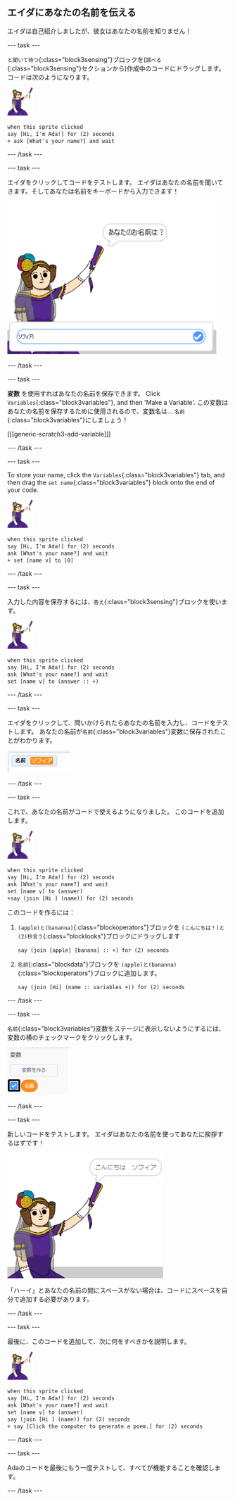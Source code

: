 ## エイダにあなたの名前を伝える

エイダは自己紹介しましたが、彼女はあなたの名前を知りません！

\--- task \---

`と聞いて待つ`{:class="block3sensing"}ブロックを(`調べる`{:class="block3sensing"}セクションから)作成中のコードにドラッグします。 コードは次のようになります。

![ada スプライト](images/ada-sprite.png)

```blocks3
when this sprite clicked
say [Hi, I'm Ada!] for (2) seconds
+ ask [What's your name?] and wait
```

\--- /task \---

\--- task \---

エイダをクリックしてコードをテストします。 エイダはあなたの名前を聞いてきます。そしてあなたは名前をキーボードから入力できます！

![あなたの名前を尋ねるadaスプライト](images/poetry-input.png)

\--- /task \---

\--- task \---

**変数** を使用すればあなたの名前を保存できます。 Click `Variables`{:class="block3variables"}, and then 'Make a Variable'. この変数はあなたの名前を保存するために使用されるので、変数名は... `名前`{:class="block3variables"}にしましょう！

[[[generic-scratch3-add-variable]]]

\--- /task \---

\--- task \---

To store your name, click the `Variables`{:class="block3variables"} tab, and then drag the `set name`{:class="block3variables"} block onto the end of your code.

![ada スプライト](images/ada-sprite.png)

```blocks3
when this sprite clicked
say [Hi, I'm Ada!] for (2) seconds
ask [What's your name?] and wait
+ set [name v] to [0]
```

\--- /task \---

\--- task \---

入力した内容を保存するには、`答え`{:class="block3sensing"}ブロックを使います。

![ada スプライト](images/ada-sprite.png)

```blocks3
when this sprite clicked
say [Hi, I'm Ada!] for (2) seconds
ask [What's your name?] and wait
set [name v] to (answer :: +)
```

\--- /task \---

\--- task \---

エイダをクリックして、問いかけられたらあなたの名前を入力し、コードをテストします。 あなたの名前が`名前`{:class="block3variables"}変数に保存されたことがわかります。

![スクリーンショット](images/poetry-name-test.png)

\--- /task \---

\--- task \---

これで、あなたの名前がコードで使えるようになりました。 このコードを追加します。

![ada スプライト](images/ada-sprite.png)

```blocks3
when this sprite clicked
say [Hi, I'm Ada!] for (2) seconds
ask [What's your name?] and wait
set [name v] to (answer)
+say (join [Hi ] (name)) for (2) seconds 
```

このコードを作るには：

1. `(apple)と(bananna)`{:class="blockoperators"}ブロックを `(こんにちは！)と(2)秒言う`{:class="blocklooks"}ブロックにドラッグします
    
    ```blocks3
    say (join [apple] [banana] :: +) for (2) seconds
    ```

2. `名前`{:class="blockdata"}ブロックを `(apple)と(bananna)`{:class="blockoperators"}ブロックに追加します。
    
    ```blocks3
    say (join [Hi] (name :: variables +)) for (2) seconds
    ```

\--- /task \---

\--- task \---

`名前`{:class="block3variables"}変数をステージに表示しないようにするには、変数の横のチェックマークをクリックします。

![名前変数のチェックマーク](images/poetry-tick-annotated.png)

\--- /task \---

\--- task \---

新しいコードをテストします。 エイダはあなたの名前を使ってあなたに挨拶するはずです！

![スクリーンショット](images/poetry-name-test2.png)

「ハーイ」とあなたの名前の間にスペースがない場合は、コードにスペースを自分で追加する必要があります。

\--- /task \---

\--- task \---

最後に、このコードを追加して、次に何をすべきかを説明します。

![ada スプライト](images/ada-sprite.png)

```blocks3
when this sprite clicked
say [Hi, I'm Ada!] for (2) seconds
ask [What's your name?] and wait
set [name v] to (answer)
say (join [Hi ] (name)) for (2) seconds 
+ say [Click the computer to generate a poem.] for (2) seconds 
```

\--- /task \---

\--- task \---

Adaのコードを最後にもう一度テストして、すべてが機能することを確認します。

\--- /task \---